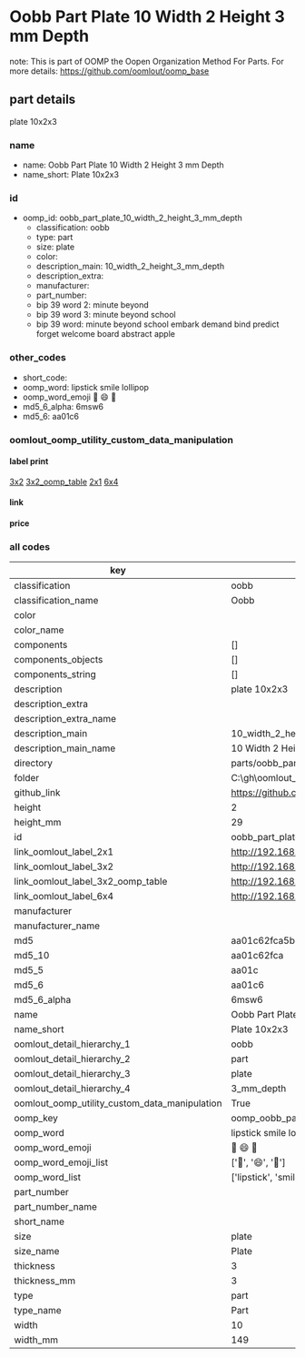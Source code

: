 # Oobb Part Plate 10 Width 2 Height 3 mm Depth  

note: This is part of OOMP the Oopen Organization Method For Parts. For more details: https://github.com/oomlout/oomp_base

##  part details
  



plate 10x2x3



### name
* name: Oobb Part Plate 10 Width 2 Height 3 mm Depth
* name_short: Plate 10x2x3 
### id
* oomp_id: oobb_part_plate_10_width_2_height_3_mm_depth
  * classification: oobb
  * type: part
  * size: plate
  * color: 
  * description_main: 10_width_2_height_3_mm_depth
  * description_extra: 
  * manufacturer: 
  * part_number: 
  * bip 39 word 2: minute beyond
  * bip 39 word 3: minute beyond school
  * bip 39 word: minute beyond school embark demand bind predict forget welcome board abstract apple

### other_codes
* short_code: 
* oomp_word: lipstick smile lollipop
* oomp_word_emoji :lipstick: :smile: :lollipop:
* md5_6_alpha: 6msw6
* md5_6: aa01c6






### oomlout_oomp_utility_custom_data_manipulation
#### label print
[3x2](http://192.168.1.245:1112/?label=oomp%206msw6)
[3x2_oomp_table](http://192.168.1.108:1112/?label=oomp%206msw6)
[2x1](http://192.168.1.242:1112/?label=oomp%206msw6)
[6x4](http://192.168.1.55:1112/?label=oomp%206msw6)    

#### link

                              

#### price







### all codes 
| key | value |  
| --- | --- |  
| classification | oobb |  
| classification_name | Oobb |  
| color |  |  
| color_name |  |  
| components | [] |  
| components_objects | [] |  
| components_string | [] |  
| description | plate 10x2x3 |  
| description_extra |  |  
| description_extra_name |  |  
| description_main | 10_width_2_height_3_mm_depth |  
| description_main_name | 10 Width 2 Height 3 mm Depth |  
| directory | parts/oobb_part_plate_10_width_2_height_3_mm_depth |  
| folder | C:\gh\oomlout_oobb_version_4_generated_parts\things\oobb_part_plate_10_width_2_height_3_mm_depth |  
| github_link | https://github.com/oomlout/oomlout_oomp_part_src/tree/main/parts/oobb_part_plate_10_width_2_height_3_mm_depth |  
| height | 2 |  
| height_mm | 29 |  
| id | oobb_part_plate_10_width_2_height_3_mm_depth |  
| link_oomlout_label_2x1 | http://192.168.1.242:1112/?label=oomp%206msw6 |  
| link_oomlout_label_3x2 | http://192.168.1.245:1112/?label=oomp%206msw6 |  
| link_oomlout_label_3x2_oomp_table | http://192.168.1.108:1112/?label=oomp%206msw6 |  
| link_oomlout_label_6x4 | http://192.168.1.55:1112/?label=oomp%206msw6 |  
| manufacturer |  |  
| manufacturer_name |  |  
| md5 | aa01c62fca5b5534591d14858185746a |  
| md5_10 | aa01c62fca |  
| md5_5 | aa01c |  
| md5_6 | aa01c6 |  
| md5_6_alpha | 6msw6 |  
| name | Oobb Part Plate 10 Width 2 Height 3 mm Depth |  
| name_short | Plate 10x2x3  |  
| oomlout_detail_hierarchy_1 | oobb |  
| oomlout_detail_hierarchy_2 | part |  
| oomlout_detail_hierarchy_3 | plate |  
| oomlout_detail_hierarchy_4 | 3_mm_depth |  
| oomlout_oomp_utility_custom_data_manipulation | True |  
| oomp_key | oomp_oobb_part_plate_10_width_2_height_3_mm_depth |  
| oomp_word | lipstick smile lollipop |  
| oomp_word_emoji | :lipstick: :smile: :lollipop: |  
| oomp_word_emoji_list | [':lipstick:', ':smile:', ':lollipop:'] |  
| oomp_word_list | ['lipstick', 'smile', 'lollipop'] |  
| part_number |  |  
| part_number_name |  |  
| short_name |  |  
| size | plate |  
| size_name | Plate |  
| thickness | 3 |  
| thickness_mm | 3 |  
| type | part |  
| type_name | Part |  
| width | 10 |  
| width_mm | 149 |  
